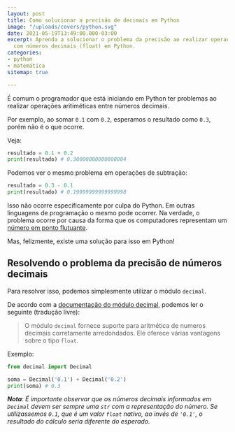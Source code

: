 ```yaml
---
layout: post
title: Como solucionar a precisão de decimais em Python
image: "/uploads/covers/python.svg"
date: 2021-05-19T13:49:00.000-03:00
excerpt: Aprenda a solucionar o problema da precisão ao realizar operações aritiméticas
  com números decimais (float) em Python.
categories:
- python
- matemática
sitemap: true

---
```

É comum o programador que está iniciando em Python ter problemas ao realizar operações aritiméticas entre números decimais. 

Por exemplo, ao somar `0.1` com `0.2`, esperamos o resultado como `0.3`, porém não é o que ocorre.

Veja:

```python
resultado = 0.1 + 0.2
print(resultado) # 0.30000000000000004
``` 

Podemos ver o mesmo problema em operações de subtração:

```python
resultado = 0.3 - 0.1
print(resultado) # 0.19999999999999998
```


Isso não ocorre especificamente por culpa do Python. Em outras linguagens de programação o mesmo pode ocorrer. Na verdade, o problema ocorre por causa da forma que os computadores representam um [número em ponto flutuante](https://pt.wikipedia.org/wiki/V%C3%ADrgula_flutuante).

Mas, felizmente, existe uma solução para isso em Python!

## Resolvendo o problema da precisão de números decimais

Para resolver isso, podemos simplesmente utilizar o módulo `decimal`. 

De acordo com a [documentação do módulo decimal](https://docs.python.org/3/library/decimal.html), podemos ler o seguinte (tradução livre):

> O módulo `decimal` fornece suporte para aritmética de numeros decimais corretamente arredondados. Ele oferece várias vantagens sobre o tipo `float`.

Exemplo:

```python
from decimal import Decimal

soma = Decimal('0.1') + Decimal('0.2')
print(soma) # 0.3
```


<cite>**Nota**: É importante observar que os números decimais informados em `Decimal` devem ser sempre uma `str` com a representação do número. Se utilizassemos `0.1`, que é um valor `float` nativo, ao invés de `'0.1'`, o resultado do cálculo seria diferente do esperado.</cite>